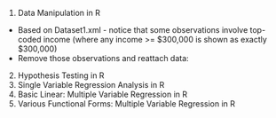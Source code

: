 1. Data Manipulation in R
  - Based on Dataset1.xml - notice that some observations involve top-coded income (where any income >= $300,000 is shown as exactly $300,000)
  - Remove those observations and reattach data:

2. Hypothesis Testing in R
3. Single Variable Regression Analysis in R
4. Basic Linear: Multiple Variable Regression in R
5. Various Functional Forms: Multiple Variable Regression in R
